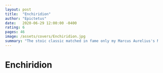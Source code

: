 ```yaml
---
layout: post
title:  "Enchiridion"
author: "Epictetus"
date:   2020-06-29 12:00:00 -0400
rating: 6
pages: 46
image: /assets/covers/Enchiridion.jpg
summary: "The stoic classic matched in fame only my Marcus Aurelius's Meditations. While not written at the same level of introspection and humility as Meditations, this short reading deeply explores the principles of stoicism. Recommended for anyone beginning to explore the way of living."
---
```


# Enchiridion